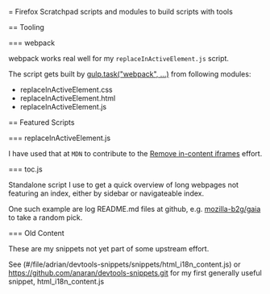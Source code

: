 = Firefox Scratchpad scripts and modules to build scripts with tools

== Tooling

=== webpack

webpack works real well for my `replaceInActiveElement.js` script.

The script gets built by [gulp.task("webpack", ...)](gulpfile.js) from following modules:

* replaceInActiveElement.css
* replaceInActiveElement.html
* replaceInActiveElement.js

== Featured Scripts

=== replaceInActiveElement.js

I have used that at `MDN` to contribute to the [Remove in-content iframes](https://developer.mozilla.org/en-US/docs/MDN/Plans/Remove_in-content_iframes) effort.

=== toc.js

Standalone script I use to get a quick overview of long webpages not featuring an index, either by sidebar or navigateable index.

One such example are log README.md files at github, e.g. [mozilla-b2g/gaia](https://github.com/mozilla-b2g/gaia) to take a random pick.

=== Old Content

These are my snippets not yet part of some upstream effort.

See
(#/file/adrian/devtools-snippets/snippets/html_i18n_content.js)
or
https://github.com/anaran/devtools-snippets.git for my first generally useful snippet, html_i18n_content.js
